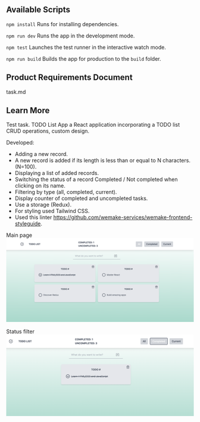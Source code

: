 ## Available Scripts

`npm install`
Runs  for installing dependencies.

`npm run dev`
Runs the app in the development mode.

`npm test`
Launches the test runner in the interactive watch mode.

`npm run build`
Builds the app for production to the `build` folder.


## Product Requirements Document
task.md

## Learn More
Test task. TODO List App a React application incorporating a TODO list CRUD operations, custom design.

Developed:
- Adding a new record.
- A new record is added if its length is less than or equal to N characters. (N=100).
- Displaying a list of added records.
- Switching the status of a record Completed / Not completed when clicking on its name.
- Filtering by type (all, completed, current).
- Display counter of completed and uncompleted tasks.
- Use a storage (Redux).
- For styling used Tailwind CSS.
- Used this linter https://github.com/wemake-services/wemake-frontend-styleguide.


Main page
![Main page](https://github.com/darynakarmazin/to-do-list-prvolt/raw/main/src/img/img-1.png)

Status filter 
![Tab page](https://github.com/darynakarmazin/to-do-list-prvolt/raw/main/src/img/img-2.png)


